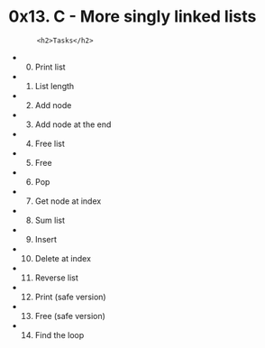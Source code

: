 <h1>0x13. C - More singly linked lists</h1>

           <h2>Tasks</h2>
* 0. Print list
* 1. List length
* 2. Add node
* 3. Add node at the end
* 4. Free list
* 5. Free
* 6. Pop
* 7. Get node at index
* 8. Sum list
* 9. Insert
* 10. Delete at index
* 11. Reverse list
* 12. Print (safe version)
* 13. Free (safe version)
* 14. Find the loop
